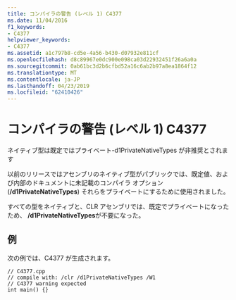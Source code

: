 ```yaml
---
title: コンパイラの警告 (レベル 1) C4377
ms.date: 11/04/2016
f1_keywords:
- C4377
helpviewer_keywords:
- C4377
ms.assetid: a1c797b8-cd5e-4a56-b430-d07932e811cf
ms.openlocfilehash: d8c89967e0dc900e098ca03d22932451f26a6a0a
ms.sourcegitcommit: 0ab61bc3d2b6cfbd52a16c6ab2b97a8ea1864f12
ms.translationtype: MT
ms.contentlocale: ja-JP
ms.lasthandoff: 04/23/2019
ms.locfileid: "62410426"
---
```

# <a name="compiler-warning-level-1-c4377"></a>コンパイラの警告 (レベル 1) C4377

ネイティブ型は既定ではプライベート-d1PrivateNativeTypes が非推奨とされます

以前のリリースではアセンブリのネイティブ型がパブリックでは、既定値、および内部のドキュメントに未記載のコンパイラ オプション (**/d1PrivateNativeTypes**) それらをプライベートにするために使用されました。

すべての型をネイティブと、CLR アセンブリでは、既定でプライベートになったため、 **/d1PrivateNativeTypes**が不要になった。

## <a name="example"></a>例

次の例では、C4377 が生成されます。

```
// C4377.cpp
// compile with: /clr /d1PrivateNativeTypes /W1
// C4377 warning expected
int main() {}
```